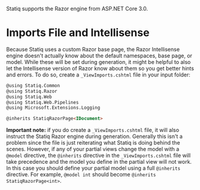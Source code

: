 Statiq supports the Razor engine from ASP.NET Core 3.0.

# Imports File and Intellisense

Because Statiq uses a custom Razor base page, the Razor Intellisense engine doesn't actually know about the default namespaces, base page, or model. While these will be set during generation, it might be helpful to also let the Intellisense version of Razor know about them so you get better hints and errors. To do so, create a `_ViewImports.cshtml` file in your input folder:

```html
@using Statiq.Common
@using Statiq.Razor
@using Statiq.Web
@using Statiq.Web.Pipelines
@using Microsoft.Extensions.Logging

@inherits StatiqRazorPage<IDocument>
```

**Important note:** if you do create a `_ViewImports.cshtml` file, it will also instruct the Statiq Razor engine during generation. Generally this isn't a problem since the file is just reiterating what Statiq is doing behind the scenes. However, if any of your partial views change the model with a `@model` directive, the `@inherits` directive in the `_ViewImports.cshtml` file will take precedence and the model you define in the partial view will not work. In this case you should define your partial model using a full `@inherits` directive. For example, `@model int` should become `@inherits StatiqRazorPage<int>`.
